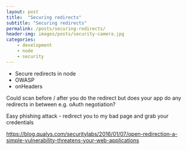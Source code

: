 ```yaml
---
layout: post
title:  "Securing redirects"
subtitle: "Securing redirects"
permalink: /posts/securing-redirects/
header-img: images/posts/security-camera.jpg
categories:
    - development
    - node
    - security
---
```


* Secure redirects in node
* OWASP
* onHeaders

Could scan before / after you do the redirect but does your app do any redirects in between e.g. oAuth negotiation?

Easy phishing attack - redirect you to my bad page and grab your credentials

https://blog.qualys.com/securitylabs/2016/01/07/open-redirection-a-simple-vulnerability-threatens-your-web-applications

